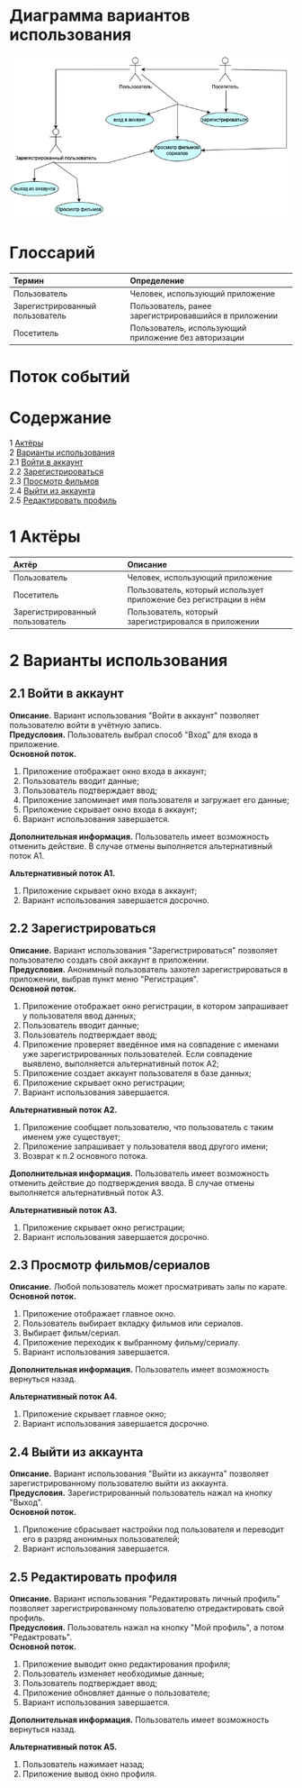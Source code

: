# Диаграмма вариантов использования

![Диаграмма вариантов использования](images/useCase.drawio.png) 
  
# Глоссарий

| Термин | Определение |
|:--|:--|
| Пользователь | Человек, использующий приложение |
| Зарегистрированный пользователь | Пользователь, ранее зарегистрировавшийся в приложении |
| Посетитель | Пользователь, использующий приложение без авторизации |  
  
# Поток событий 

# Содержание
1 [Актёры](#actors)  
2 [Варианты использования](#use_case)  
2.1 [Войти в аккаунт](#sign_in_to_your_account)  
2.2 [Зарегистрироваться](#sign_up)    
2.3 [Просмотр фильмов](#sign_in_as_visitor)  
2.4 [Выйти из аккаунта](#view_film_list)  
2.5 [Редактировать профиль](#find_film_in_list)  

<a name="actors"/>

# 1 Актёры

| Актёр | Описание |
|:--|:--|
| Пользователь | Человек, использующий приложение |
| Посетитель | Пользователь, который использует приложение без регистрации в нём |
| Зарегистрированный пользователь | Пользователь, который зарегистрировался в приложении |

<a name="use_case"/>

# 2 Варианты использования

<a name="sign_in_to_your_account"/>

## 2.1 Войти в аккаунт

**Описание.** Вариант использования "Войти в аккаунт" позволяет пользователю войти в учётную запись.  
**Предусловия.** Пользователь выбрал способ "Вход" для входа в приложение.  
**Основной поток.**
1. Приложение отображает окно входа в аккаунт;
2. Пользователь вводит данные;
3. Пользователь подтверждает ввод;
4. Приложение запоминает имя пользователя и загружает его данные;
5. Приложение скрывает окно входа в аккаунт;
6. Вариант использования завершается.

**Дополнительная информация.** Пользователь имеет возможность отменить действие. В случае отмены выполняется альтернативный поток А1.

**Альтернативный поток А1.**
1. Приложение скрывает окно входа в аккаунт;
2. Вариант использования завершается досрочно.

<a name="sign_up"/>

## 2.2 Зарегистрироваться

**Описание.** Вариант использования "Зарегистрироваться" позволяет пользователю создать свой аккаунт в приложении.  
**Предусловия.** Анонимный пользователь захотел зарегистрироваться в приложении, выбрав пункт меню "Регистрация".  
**Основной поток.**
1. Приложение отображает окно регистрации, в котором запрашивает у пользователя ввод данных;
2. Пользователь вводит данные;
3. Пользователь подтверждает ввод;
4. Приложение проверяет введённое имя на совпадение с именами уже зарегистрированных пользователей. Если совпадение выявлено, выполняется альтернативный поток А2;
5. Приложение создает аккаунт пользователя в базе данных;
6. Приложение скрывает окно регистрации;
7. Вариант использования завершается.

**Альтернативный поток А2.**
1. Приложение сообщает пользователю, что пользователь с таким именем уже существует;
2. Приложение запрашивает у пользователя ввод другого имени;
3. Возврат к п.2 основного потока.

**Дополнительная информация.** Пользователь имеет возможность отменить действие до подтверждения ввода. В случае отмены выполняется альтернативный поток А3.

**Альтернативный поток А3.**
1. Приложение скрывает окно регистрации;
2. Вариант использования завершается досрочно.

<a name="sign_in_as_visitor"/>

## 2.3 Просмотр фильмов/сериалов

**Описание.** Любой пользователь может просматривать залы по карате.   
**Основной поток.**
1. Приложение отображает главное окно.
2. Пользователь выбирает вкладку фильмов или сериалов.
3. Выбирает фильм/сериал.
4. Приложение переходик к выбранному фильму/сериалу.
5. Вариант использования завершается.

**Дополнительная информация.** Пользователь имеет возможность вернуться назад.

**Альтернативный поток А4.**
1. Приложение скрывает главное окно;
2. Вариант использования завершается досрочно.

<a name="view_film_list"/>

## 2.4 Выйти из аккаунта

**Описание.** Вариант использования "Выйти из аккаунта" позволяет зарегистрированному пользователю выйти из аккаунта.  
**Предусловия.** Зарегистрированный пользователь нажал на кнопку "Выход".  
**Основной поток.**
1. Приложение сбрасывает настройки под пользователя и переводит его в разряд анонимных пользователей;
2. Вариант использования завершается.

<a name="find_film_in_list"/>

## 2.5 Редактировать профиля

**Описание.** Вариант использования "Редактировать личный профиль" позволяет зарегистрированному пользователю отредактировать свой профиль.  
**Предусловия.** Пользователь нажал на кнопку "Мой профиль", а потом "Редактровать".  
**Основной поток.**
1. Приложение выводит окно редактирования профиля;
2. Пользователь изменяет необходимые данные;
3. Пользователь подтверждает ввод;
4. Приложение обновляет данные о пользователе;
5. Вариант использования завершается.

**Дополнительная информация.** Пользователь имеет возможность вернуться назад.

**Альтернативный поток А5.**
1. Пользователь нажимает назад;
2. Приложение вывод окно профиля.

<a name="find_film_info"/>
